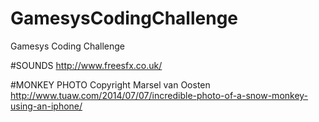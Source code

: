 # GamesysCodingChallenge
Gamesys Coding Challenge

#SOUNDS
http://www.freesfx.co.uk/

#MONKEY PHOTO
Copyright Marsel van Oosten
http://www.tuaw.com/2014/07/07/incredible-photo-of-a-snow-monkey-using-an-iphone/